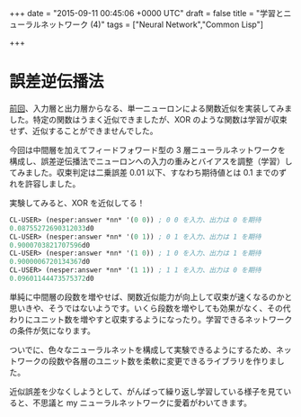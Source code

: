 
+++
date = "2015-09-11 00:45:06 +0000 UTC"
draft = false
title = "学習とニューラルネットワーク (4)"
tags = ["Neural Network","Common Lisp"]

+++
# 誤差逆伝播法

<a href="https://tanakahx.com/2015/08/02/2015-08-02-234103/">前回</a>、入力層と出力層からなる、単一ニューロンによる関数近似を実装してみました。特定の関数はうまく近似できましたが、XOR のような関数は学習が収束せず、近似することができませんでした。

今回は中間層を加えてフィードフォワード型の 3 層ニューラルネットワークを構成し、誤差逆伝播法でニューロンへの入力の重みとバイアスを調整（学習）してみました。収束判定は二乗誤差 0.01 以下、すなわち期待値とは 0.1 までのずれを許容しました。

実験してみると、XOR を近似してる！

```lisp
CL-USER> (nesper:answer *nn* '(0 0)) ; 0 0 を入力、出力は 0 を期待
0.08755272690312033d0
CL-USER> (nesper:answer *nn* '(0 1)) ; 0 1 を入力、出力は 1 を期待
0.9000703821707596d0
CL-USER> (nesper:answer *nn* '(1 0)) ; 1 0 を入力、出力は 1 を期待
0.9000006720134367d0
CL-USER> (nesper:answer *nn* '(1 1)) ; 1 1 を入力、出力は 0 を期待
0.09601144473575372d0

```


単純に中間層の段数を増やせば、関数近似能力が向上して収束が速くなるのかと思いきや、そうではないようです。いくら段数を増やしても効果がなく、その代わりにユニット数を増やすと収束するようになったり。学習できるネットワークの条件が気になります。

ついでに、色々なニューラルネットを構成して実験できるようにするため、ネットワークの段数や各層のユニット数を柔軟に変更できるライブラリを作りました。


<div class="github-card" data-user="tanakahx" data-repo="nesper" data-width="400" data-height="" data-theme="default"></div>
<script src="https://cdn.jsdelivr.net/github-cards/latest/widget.js"></script>


近似誤差を少なくしようとして、がんばって繰り返し学習している様子を見ていると、不思議と my ニューラルネットワークに愛着がわいてきます。


